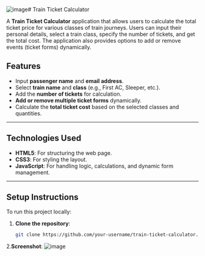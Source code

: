 ![image](https://github.com/user-attachments/assets/7f1f8027-d322-4239-951e-4e0ce9211355)# Train Ticket Calculator

A **Train Ticket Calculator** application that allows users to calculate the total ticket price for various classes of train journeys. Users can input their personal details, select a train class, specify the number of tickets, and get the total cost. The application also provides options to add or remove events (ticket forms) dynamically.

## Features
- Input **passenger name** and **email address**.
- Select **train name** and **class** (e.g., First AC, Sleeper, etc.).
- Add the **number of tickets** for calculation.
- **Add or remove multiple ticket forms** dynamically.
- Calculate the **total ticket cost** based on the selected classes and quantities.

---

## Technologies Used
- **HTML5**: For structuring the web page.
- **CSS3**: For styling the layout.
- **JavaScript**: For handling logic, calculations, and dynamic form management.

---

## Setup Instructions

To run this project locally:

1. **Clone the repository**:
   ```bash
   git clone https://github.com/your-username/train-ticket-calculator.git
   ```
2.**Screenshot**:
![image](https://github.com/user-attachments/assets/99524239-66f2-482a-a602-c967640bbc17)
